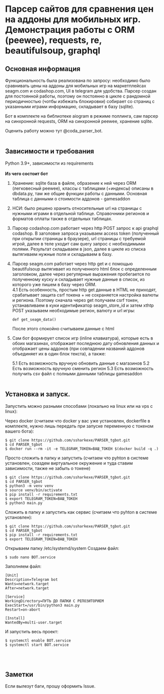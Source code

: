 # Парсер сайтов для сравнения цен на аддоны для мобильных игр. Демонстрация работы с ORM (peewee), requests, re, beautifulsoup, graphql

## Основная информация

Функциональность была реализована по запросу: необходимо было сравнивать цены на аддоны для мобильных игр на маркетплейсах seagm.com и codashop.com, UI в telegram для удобства. Парсер создан для постоянной работы, поэтому он постоянно в цикле с рандомной периодичностью (чотбы избежать блокировки) собирает со страниц с указанными играми информацию, складывает в базу (sqlite).

Бот в комплекте на библиотеке aiogram в режиме поллинга, сам парсер на синхронной requests, ORM на синхронной peewee, хранение sqlite.

Оценить работу можно тут @coda_parser_bot.
<br/><br/>
## Зависимости и требования

Python 3.9+, зависимости из requirements
<br/><br/>
**Из чего состоит бот**

1. Хранение: sqlite база в файле, образение к ней через ORM (легковесный peewee), классы с таблицами (+индексы) описаны в dbdata.py, там же общие функции работы с данными. Основная таблица с данными о стоимости аддонов - gamesaddon
2. НСИ: было решено хранить относительные url на страницы с нужными играми в отдельной таблице. Справочники регионов и форматов оплаты также в отдельных таблицах. 
3. Парсер codashop.com работает через http POST запрос к api graphql codashop. В заголовке запроса указываем access token (полученный при открытии страницы в браузере), url страницы с требуемой игрой, далее в теле уходит сам query запрос с необходимыми полями. Результат складываем в json, далее в цикле из списка вытягиваем нужные поля и складываем в базу.
4. Парсер seagm.com работает через http get и c помощью beautifulsoup вытягивает из полученного html блок с определенным заголовком, далее через регулярные выражения пробегается по полученному куску и складывает нужные данные в список, из которого уже пишем в базу через ORM.  
    4.1 Есть особенность, простым http get данные в HTML не приходят, срабатывает защита csrf токена + не сохраняется настройка валюты и региона. Поэтому сначала через get получаем csrf токен, устанавливаем в куки идентификатор seagm_store_id и затем xthtp POST указываем необходимые регион, валюту и url игры:
    ```
    def get_seagm_data()
    ```
    После этого спокойно считываем данные с html

5. Сам бот формирует список игр (inline клавиатура), которые есть в обоих магазинах, отображает последнюю дату обновления данных и отображает цены аддонов (при совпадении названий аддонов объединяет их в один блок текста), а также:

    5.1 Есть возможность вручную обновить данные с магазинов
    5.2 Есть возможность вручную сменить регион
    5.3 Есть возможность получить csv файл с полными данными таблицы gamesaddon
<br/><br/>
## Установка и запуск.

Запустить можно разными способами (локально на linux или на vps c linux):

Через docker (считаем что docker у вас уже установлен, dockerfile в комплекте, нужно лишь передать при запуске переменную с токеном вашего бота):
```
$ git clone https://github.com/ssharkexe/PARSER_tgbot.git
$ cd PARSER_tgbot
$ docker run --rm -it -e TELEGRAM_TOKEN=ВАШ_ТОКЕН $(docker build -q .)
```

Просто сложить в папку и запустить (считаем что pyhton в системе установлен, соаздем виртуальное окружение и туда ставим зависимости, также не забыть о токене)
```
$ git clone https://github.com/ssharkexe/PARSER_tgbot.git
$ cd PARSER_tgbot
$ python3 -m venv venv
$ source venv/bin/activate 
$ pip install -r requirements.txt 
$ export TELEGRAM_TOKEN=ВАШ_ТОКЕН
$ python3 main.py
```

Сложить в папку и запустить как сервис (считаем что pyhton в системе установлен):
```
$ git clone https://github.com/ssharkexe/PARSER_tgbot.git
$ cd PARSER_tgbot
$ pip install -r requirements.txt
$ export TELEGRAM_TOKEN=ВАШ_ТОКЕН
```

Открываем папку /etc/systemd/system
Создаем файл:
```
$ sudo nano BOT.service
```
Заполняем файл:
```
[Unit]
Description=Telegram bot
Wants=network.target
After=network.target

[Service]
WorkingDirectory=ПУТЬ ДО ПАПКИ С РЕПОЗИТОРИЕМ
ExecStart=/usr/bin/python3 main.py
Restart=on-abort

[Install]
WantedBy=multi-user.target
```
И запустить весь проект:
```
$ systemctl enable BOT.service
$ systemctl start BOT.service
```

<br/><br/>
## Заметки
Если вылезут баги, прошу оформить Issue.